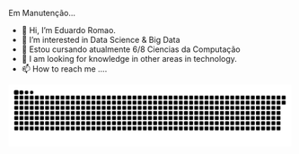 
Em  Manutenção...

- 👋 Hi, I’m Eduardo Romao.
- 👀 I’m interested in  Data Science & Big Data  
- 🌱  Estou cursando atualmente 6/8  Ciencias da Computação
- 💞️ I am looking for knowledge in other areas in technology.
- 📫 How to reach me ....


 ![Snake animation](https://github.com/RomaoDuhh/RomaoDuhh/blob/output/github-contribution-grid-snake.svg)

<!---
RomaoDuhh/RomaoDuhh is a ✨ special ✨ repository because its `README.md` (this file) appears on your GitHub profile.
You can click the Preview link to take a look at your changes.
--->

